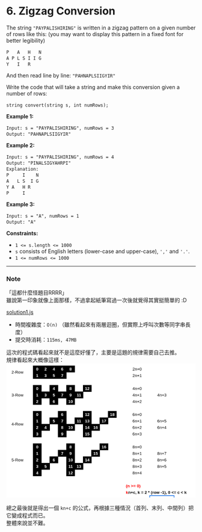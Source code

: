 # 6. Zigzag Conversion

The string `"PAYPALISHIRING"` is written in a zigzag pattern on a given number of rows like this: (you may want to display this pattern in a fixed font for better legibility)

```
P   A   H   N
A P L S I I G
Y   I   R
```

And then read line by line: `"PAHNAPLSIIGYIR"`

Write the code that will take a string and make this conversion given a number of rows:

```
string convert(string s, int numRows);
```

**Example 1:**
```
Input: s = "PAYPALISHIRING", numRows = 3
Output: "PAHNAPLSIIGYIR"
```

**Example 2:**
```
Input: s = "PAYPALISHIRING", numRows = 4
Output: "PINALSIGYAHRPI"
Explanation:
P     I    N
A   L S  I G
Y A   H R
P     I
```

**Example 3:**
```
Input: s = "A", numRows = 1
Output: "A"
```

**Constraints:**
* `1 <= s.length <= 1000`
* `s` consists of English letters (lower-case and upper-case), `','` and `'.'`.
* `1 <= numRows <= 1000`


***
### Note
「這都什麼怪題目RRRR」  
雖說第一印象就像上面那樣，不過拿起紙筆寫過一次後就覺得其實挺簡單的 :D

[solution1.js](solution1.js)
* 時間複雜度：`O(n)` （雖然看起來有兩層迴圈，但實際上呼叫次數等同字串長度）
* 提交時消耗：`115ms, 47MB`


這次的程式碼看起來就不是這麼好懂了，主要是這題的規律需要自己去推。  
規律看起來大概像這樣：  
![](assets/1.png)

總之最後就是得出一個 `kn+c` 的公式，再根據三種情況（首列、末列、中間列）把它變成程式而已。  
整體來說並不難。